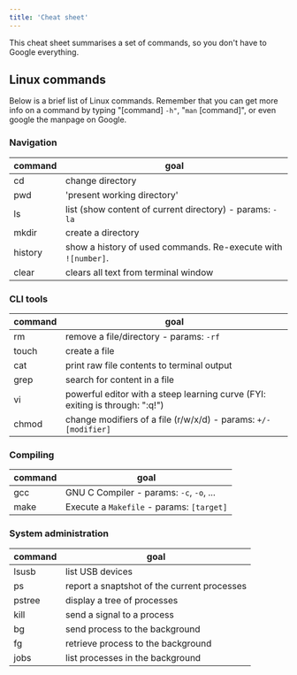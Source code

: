 ```yaml
---
title: 'Cheat sheet'
---
```


This cheat sheet summarises a set of commands, so you don't have to Google everything.

## Linux commands

Below is a brief list of Linux commands. Remember that you can get more info on a command by typing "[command] `-h"`, "`man` [command]", or even google the manpage on Google.

### Navigation

| command | goal |
|---|---|
| cd | change directory |
| pwd | 'present working directory' |
| ls | list (show content of current directory) - params: `-la` |
| mkdir | create a directory |
| history | show a history of used commands. Re-execute with `![number]`.
| clear | clears all text from terminal window |

### CLI tools

| command | goal |
|---|---|
| rm | remove a file/directory - params: `-rf` |
| touch | create a file |
| cat | print raw file contents to terminal output |
| grep | search for content in a file |
| vi | powerful editor with a steep learning curve (FYI: exiting is through: ":q!") |
| chmod | change modifiers of a file (r/w/x/d) - params: `+/-[modifier]`

### Compiling

| command | goal |
|---|---|
| gcc | GNU C Compiler - params: `-c`, `-o`, ... |
| make | Execute a `Makefile` - params: `[target]` |

### System administration

| command | goal |
|---|---|
| lsusb | list USB devices |
| ps | report a snaptshot of the current processes |
| pstree | display a tree of processes |
| kill | send a signal to a process |
| bg | send process to the background |
| fg | retrieve process to the background |
| jobs | list processes in the background |
